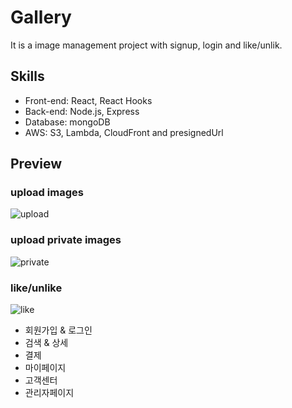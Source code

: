 # Gallery
It is a image management project with signup, login and like/unlik.

## Skills
- Front-end: React, React Hooks
- Back-end: Node.js, Express
- Database: mongoDB
- AWS: S3, Lambda, CloudFront and presignedUrl

## Preview
### upload images
![upload](https://user-images.githubusercontent.com/75884943/170730763-b4143c91-8e79-48b2-b698-3b8ee0dbf808.gif)
### upload private images
![private](https://user-images.githubusercontent.com/75884943/170730951-8cca8f15-dc3b-4e1f-a164-cff7ded5aac9.gif)
### like/unlike
![like](https://user-images.githubusercontent.com/75884943/170730888-750ba2e5-7659-4191-8fa3-e2d531666f41.gif)

- 회원가입 &amp; 로그인
- 검색 &amp; 상세
- 결제
- 마이페이지
- 고객센터
- 관리자페이지
